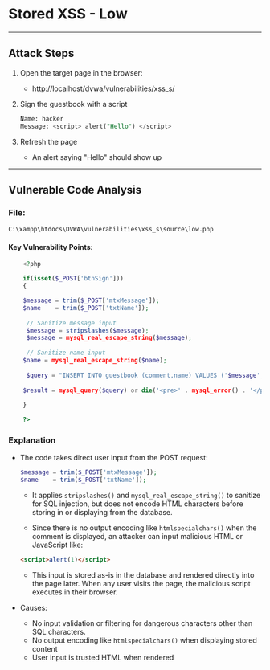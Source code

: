 # Stored XSS - Low

---

## Attack Steps

1. Open the target page in the browser: 
    - http://localhost/dvwa/vulnerabilities/xss_s/

2. Sign the guestbook with a script

    ```sql 
    Name: hacker 
    Message: <script> alert("Hello") </script>
    ```

3. Refresh the page 
    - An alert saying "Hello" should show up

---
## Vulnerable Code Analysis 

### File: 
`C:\xampp\htdocs\DVWA\vulnerabilities\xss_s\source\low.php`

#### Key Vulnerability Points:

```php 
    <?php

    if(isset($_POST['btnSign']))
    {

    $message = trim($_POST['mtxMessage']);
    $name    = trim($_POST['txtName']);
   
     // Sanitize message input
     $message = stripslashes($message);
     $message = mysql_real_escape_string($message);
   
     // Sanitize name input
    $name = mysql_real_escape_string($name);
  
     $query = "INSERT INTO guestbook (comment,name) VALUES ('$message','$name');";
   
    $result = mysql_query($query) or die('<pre>' . mysql_error() . '</pre>' );
   
    }

    ?> 
```

### Explanation 

- The code takes direct user input from the POST request:

    ```php
    $message = trim($_POST['mtxMessage']);
    $name    = trim($_POST['txtName']);
    ```

    - It applies `stripslashes()` and `mysql_real_escape_string()` to sanitize for SQL injection, but does not encode HTML characters before storing in or displaying from the database.

    - Since there is no output encoding like `htmlspecialchars()` when the comment is displayed, an attacker can input malicious HTML or JavaScript like:

    ```html
    <script>alert(1)</script>
    ```

    - This input is stored as-is in the database and rendered directly into the page later. When any user visits the page, the malicious script executes in their browser.

- Causes: 

    - No input validation or filtering for dangerous characters other than SQL characters. 
    - No output encoding like `htmlspecialchars()` when displaying stored content
    - User input is trusted HTML when rendered


